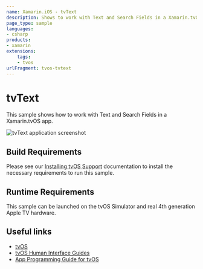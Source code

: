 ```yaml
---
name: Xamarin.iOS - tvText
description: Shows to work with Text and Search Fields in a Xamarin.tvOS app
page_type: sample
languages:
- csharp
products:
- xamarin
extensions:
    tags:
    - tvos
urlFragment: tvos-tvtext
---
```

# tvText

This sample shows how to work with Text and Search Fields in a Xamarin.tvOS app.

![tvText application screenshot](Screenshots/01.png "tvText application screenshot")

## Build Requirements

Please see our [Installing tvOS Support](https://docs.microsoft.com/xamarin/ios/tvos/get-started/installation) documentation to install the necessary requirements to run this sample.

## Runtime Requirements

This sample can be launched on the tvOS Simulator and real 4th generation Apple TV hardware.

## Useful links

* [tvOS](https://developer.apple.com/tvos/)
* [tvOS Human Interface Guides](https://developer.apple.com/tvos/human-interface-guidelines/)
* [App Programming Guide for tvOS](https://developer.apple.com/library/prerelease/tvos/documentation/General/Conceptual/AppleTV_PG/)
